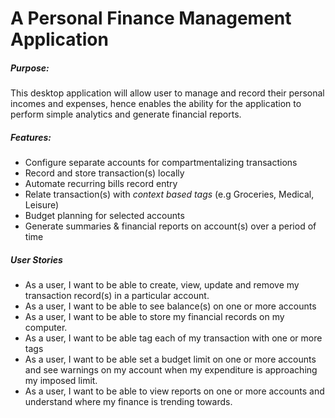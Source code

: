 <h1> A Personal Finance Management Application </h1>

<h5>Purpose: </h5>
This desktop application will allow user to manage and record their personal incomes and expenses, hence enables the ability for the application to perform simple analytics and generate financial reports.

<h5> Features: </h5>

<ul>
<li>
Configure separate accounts for compartmentalizing 
transactions </li>
<li>
Record and store transaction(s) locally </li>
<li>
Automate recurring bills record entry </li>
<li>
Relate transaction(s) with <i> context based tags  </i>
(e.g Groceries, Medical, Leisure) </li>
<li>
Budget planning for selected accounts </li>
<li>
Generate summaries & financial reports on
 account(s) over a period of time </li>
 </ul>

<h5> User Stories </h5>

<ul>

<li> As a user, I want to be able to create,
 view, update and remove my transaction record(s) 
 in a particular account. </li>
<li> As a user, I want to be able to see balance(s)
 on one or more accounts </li>
<li> As a user, I want to be able to store 
my financial records on my computer. </li>
<li> As a user, I want to be able tag each 
of my transaction with one or more tags </li>
<li>
As a user, I want to be able set a budget
 limit on one or more accounts and see 
 warnings on my account when my expenditure 
 is approaching my imposed limit. </li>
<li> As a user, I want to be able to view reports
 on one or more accounts and understand where my
  finance is trending towards. </li>
  </ul>
